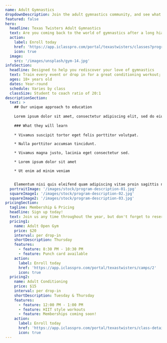 ```yaml
---
name: Adult Gymnastics
dropdownDescription: Join the adult gymnastics community, and see what you've been missing!
featured: false
hero:
  headline: Texas Twisters Adult Gymnastics
  text: Are you coming back to the world of gymnastics after a long hiatus? Or maybe you're giving it a chance for the first time. We've got a place for you!
  action:
    label: Enroll today
    href: 'https://app.iclasspro.com/portal/texastwisters/classes?programs=57'
    icon: true
  image:
    src: '/images/unsplash/gym-14.jpg'
infoSection:
  headline: Designed to help you rediscover your love of gymnastics
  text: Train every event or drop in for a great conditioning workout; the choice is yours! Either way, you’ll realize you’re still capable of more than you think.
  ages: 18+ years old
  dates: Year-round
  schedule: Varies by class
  classSize: Student to coach ratio of 20:1
descriptionSection:
  text: >
    ## Our unique approach to education
            
    Lorem ipsum dolor sit amet, consectetur adipiscing elit, sed do eiusmod tempor incididunt ut labore et dolore magna aliqua. Nisl pretium fusce id velit ut. Id porta nibh venenatis cras sed felis eget velit. Ut morbi tincidunt augue interdum velit. Ipsum faucibus vitae aliquet nec ullamcorper sit amet. Viverra orci sagittis eu volutpat odio facilisis mauris. Diam quis enim lobortis scelerisque fermentum. Viverra mauris in aliquam sem fringilla. 
        
    ### What they will learn
          
    * Vivamus suscipit tortor eget felis porttitor volutpat.

    * Nulla porttitor accumsan tincidunt.

    * Vivamus magna justo, lacinia eget consectetur sed.

    * Lorem ipsum dolor sit amet

    * Ut enim ad minim veniam


    Elementum nisi quis eleifend quam adipiscing vitae proin sagittis nisl. Viverra vitae congue eu consequat ac felis donec et odio. Euismod nisi porta lorem mollis aliquam ut porttitor. Sed nisi lacus sed viverra tellus. Augue lacus viverra vitae congue eu consequat ac felis donec. Elementum pulvinar etiam non quam lacus. Ut venenatis tellus in metus vulputate. Ultrices dui sapien eget mi proin sed libero enim. Id velit ut tortor pretium viverra suspendisse.
  portraitImage: '/images/stock/program-description-01.jpg'
  squareImage1: '/images/stock/program-description-02.jpg'
  squareImage2: '/images/stock/program-description-03.jpg'
pricingSection:
  tagline: Membership & Pricing
  headline: Sign up today!
  text: Join us any time throughout the year, but don't forget to reserve your spot in the class. We look forward to welcoming you into the adult gymnastics community!
  pricing1:
    name: Adult Open Gym
    price: $20
    interval: per drop-in
    shortDescription: Thursday
    features:
      - feature: 8:30 PM - 10:30 PM
      - feature: Punch card available
    action:
      label: Enroll today
      href: 'https://app.iclasspro.com/portal/texastwisters/camps/2'
      icon: true
  pricing2:
    name: Adult Conditioning
    price: $15
    interval: per drop-in
    shortDescription: Tuesday & Thursday
    features:
      - feature: 12:00 PM - 1:00 PM
      - feature: HIIT style workouts
      - feature: Memberships coming soon!
    action:
      label: Enroll today
      href: 'https://app.iclasspro.com/portal/texastwisters/class-details/45?filters=%7B%7D'
      icon: true
---
```

